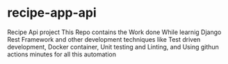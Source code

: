 # recipe-app-api
Recipe Api project
This Repo contains the Work done While learnig Django Rest Framework and other development techniques like Test driven development, Docker container, Unit testing and Linting, and Using githun actions minutes for all this automation
